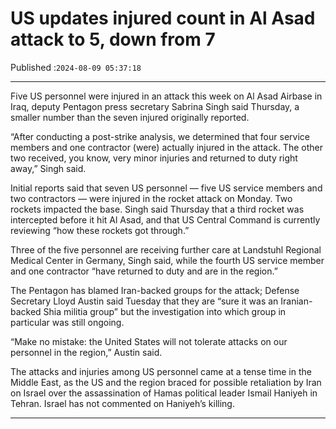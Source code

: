 # US updates injured count in Al Asad attack to 5, down from 7

Published :`2024-08-09 05:37:18`

---

Five US personnel were injured in an attack this week on Al Asad Airbase in Iraq, deputy Pentagon press secretary Sabrina Singh said Thursday, a smaller number than the seven injured originally reported.

“After conducting a post-strike analysis, we determined that four service members and one contractor (were) actually injured in the attack. The other two received, you know, very minor injuries and returned to duty right away,” Singh said.

Initial reports said that seven US personnel — five US service members and two contractors — were injured in the rocket attack on Monday. Two rockets impacted the base. Singh said Thursday that a third rocket was intercepted before it hit Al Asad, and that US Central Command is currently reviewing “how these rockets got through.”

Three of the five personnel are receiving further care at Landstuhl Regional Medical Center in Germany, Singh said, while the fourth US service member and one contractor “have returned to duty and are in the region.”

The Pentagon has blamed Iran-backed groups for the attack; Defense Secretary Lloyd Austin said Tuesday that they are “sure it was an Iranian-backed Shia militia group” but the investigation into which group in particular was still ongoing.

“Make no mistake: the United States will not tolerate attacks on our personnel in the region,” Austin said.

The attacks and injuries among US personnel came at a tense time in the Middle East, as the US and the region braced for possible retaliation by Iran on Israel over the assassination of Hamas political leader Ismail Haniyeh in Tehran. Israel has not commented on Haniyeh’s killing.

---

